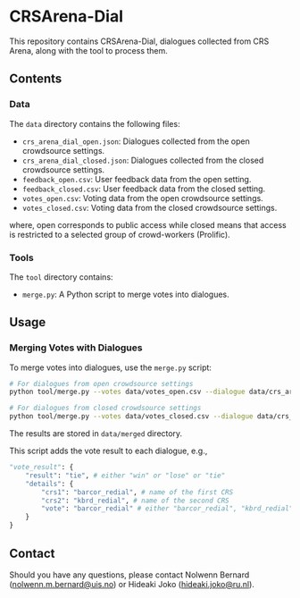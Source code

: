 CRSArena-Dial
===

This repository contains CRSArena-Dial, dialogues collected from CRS Arena, along with the tool to process them.


## Contents

### Data

The `data` directory contains the following files:

- `crs_arena_dial_open.json`: Dialogues collected from the open crowdsource settings.
- `crs_arena_dial_closed.json`: Dialogues collected from the closed crowdsource settings.
- `feedback_open.csv`: User feedback data from the open setting.
- `feedback_closed.csv`: User feedback data from the closed setting.
- `votes_open.csv`: Voting data from the open crowdsource settings.
- `votes_closed.csv`: Voting data from the closed crowdsource settings.

where, open corresponds to public access while closed means that access is restricted to a selected group of crowd-workers (Prolific).

### Tools

The `tool` directory contains:

- `merge.py`: A Python script to merge votes into dialogues.

## Usage

### Merging Votes with Dialogues

To merge votes into dialogues, use the `merge.py` script:
```sh
# For dialogues from open crowdsource settings
python tool/merge.py --votes data/votes_open.csv --dialogue data/crs_arena_dial_open.json
```

```sh
# For dialogues from closed crowdsource settings
python tool/merge.py --votes data/votes_closed.csv --dialogue data/crs_arena_dial_closed.json
```

The results are stored in `data/merged` directory.

This script adds the vote result to each dialogue, e.g.,
```python
"vote_result": {
    "result": "tie", # either "win" or "lose" or "tie"
    "details": {
        "crs1": "barcor_redial", # name of the first CRS
        "crs2": "kbrd_redial", # name of the second CRS
        "vote": "barcor_redial" # either "barcor_redial", "kbrd_redial", or "tie"
    }
}
```
## Contact

Should you have any questions, please contact Nolwenn Bernard (nolwenn.m.bernard@uis.no) or Hideaki Joko (hideaki.joko@ru.nl).
